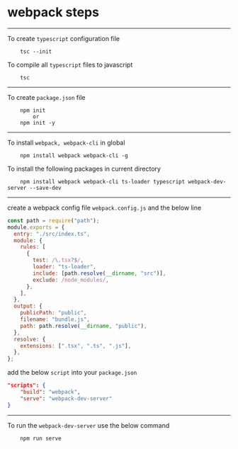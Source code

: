 # webpack steps

---

To create `typescript` configuration file

```
    tsc --init
```

To compile all `typescript` files to javascript

```
    tsc
```

---

To create `package.json` file

```
    npm init
        or
    npm init -y
```

---

To install `webpack, webpack-cli` in global

```
    npm install webpack webpack-cli -g
```

To install the following packages in current directory

```
    npm install webpack webpack-cli ts-loader typescript webpack-dev-server --save-dev
```

---

create a webpack config file `webpack.config.js` and the below line

```js
const path = require("path");
module.exports = {
  entry: "./src/index.ts",
  module: {
    rules: [
      {
        test: /\.tsx?$/,
        loader: "ts-loader",
        include: [path.resolve(__dirname, "src")],
        exclude: /node_modules/,
      },
    ],
  },
  output: {
    publicPath: "public",
    filename: "bundle.js",
    path: path.resolve(__dirname, "public"),
  },
  resolve: {
    extensions: [".tsx", ".ts", ".js"],
  },
};
```

add the below `script` into your `package.json`

```json
"scripts": {
    "build": "webpack",
    "serve": "webpack-dev-server"
}
```

---

To run the `webpack-dev-server` use the below command

```
    npm run serve
```
